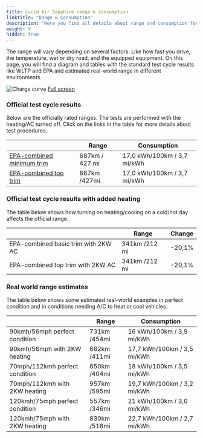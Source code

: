 ```yaml
---
title: Lucid Air Sapphire range & consumption
linktitle: "Range & Consumption"
description: "Here you find all details about range and consumption for Lucid Air Sapphire."
weight: 9
hidden: true
---
```

<!-- markdownlint-disable MD033 -->
<object type="image/svg+xml" data="../modelnavigation.svg"></object>

The range will vary depending on several factors. Like how fast you drive, the temperature, wet or dry road, and the equipped equipment. On this page, you will find a diagram and tables with the standard test cycle results like WLTP and EPA and estimated real-world range in different environments. 

![Charge curve](../range.svg  "Range information")
[Full screen](../range.svg)

### Official test cycle results

Below are the officially rated ranges. The tests are performed with the heating/AC turned off. Click on the links in the table for more details about test procedures. 

| | Range  | Consumption  |
|----|-----|------|
| [EPA-combined minimum trim](../../../../../guides/understandingrange/epa/) | 687km / 427 mi| 17,0 kWh/100km / 3,7 mi/kWh |
| [EPA-combined top trim](../../../../../guides/understandingrange/epa/) | 687km /427mi| 17,0 kWh/100km / 3,7 mi/kWh  |

### Official test cycle results with added heating

The table below shows how turning on heating/cooling on a cold/hot day affects the official range. 

| | Range  | Change  |
|----|-----|------|
| EPA-combined basic trim with 2KW AC | 341km /212 mi | -20,1%|
| EPA-combined top trim with 2KW AC | 341km /212 mi | -20,1%|

### Real world range estimates

The table below shows some estimated real-world examples in perfect condition and in conditions needing A/C to heat or cool vehicles. 

| | Range  | Consumption  |
|----|-----|------|
| 90kmh/56mph perfect condition | 731km /454mi| 16 kWh/100km / 3,9 mi/kWh |
| 90kmh/56mph with 2KW heating | 662km /411mi| 17,7 kWh/100km / 3,5 mi/kWh |
| 70mph/112kmh perfect condition | 650km /404mi| 18 kWh/100km / 3,5 mi/kWh|
| 70mph/112kmh with 2KW heating | 957km /595mi| 19,7 kWh/100km / 3,2 mi/kWh  |
| 120kmh/75mph perfect condition | 557km /346mi| 21 kWh/100km / 3,0 mi/kWh |
| 120kmh/75mph with 2KW heating | 830km /516mi| 22,7 kWh/100km / 2,7 mi/kWh |
